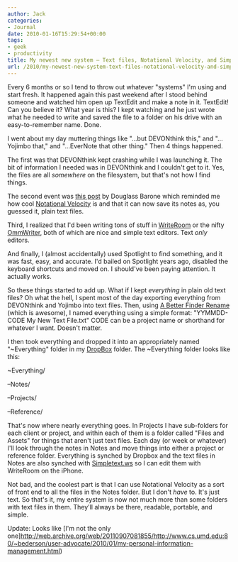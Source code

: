 ```yaml
---
author: Jack
categories:
- Journal
date: 2010-01-16T15:29:54+00:00
tags:
- geek
- productivity
title: My newest new system – Text files, Notational Velocity, and SimpleText
url: /2010/my-newest-new-system-text-files-notational-velocity-and-simpletext/
---
```


Every 6 months or so I tend to throw out whatever "systems" I'm using and start fresh. It happened again this past weekend after I stood behind someone and watched him open up TextEdit and make a note in it. TextEdit! Can you believe it? What year is this? I kept watching and he just wrote what he needed to write and saved the file to a folder on his drive with an easy-to-remember name. Done.

I went about my day muttering things like "&#8230;but DEVONthink this," and "&#8230;Yojimbo that," and "&#8230;EverNote that other thing." Then 4 things happened.

The first was that DEVONthink kept crashing while I was launching it. The bit of information I needed was in DEVONthink and I couldn't get to it. Yes, the files are all _somewhere_ on the filesystem, but that's not how I find things.

The second event was [this post][1] by Douglass Barone which reminded me how cool [Notational Velocity][2] is and that it can now save its notes as, you guessed it, plain text files.

Third, I realized that I'd been writing tons of stuff in [WriteRoom][3] or the nifty [OmmWriter][4], both of which are nice and simple text editors. Text _only_ editors.

And finally, I (almost accidentally) used Spotlight to find something, and it was fast, easy, and accurate. I'd bailed on Spotlight years ago, disabled the keyboard shortcuts and moved on. I should've been paying attention. It actually works.

So these things started to add up. What if I kept _everything_ in plain old text files? Oh what the hell, I spent most of the day exporting everything from DEVONthink and Yojimbo into text files. Then, using [A Better Finder Rename][5] (which is awesome), I named everything using a simple format: "YYMMDD-CODE My New Text File.txt" CODE can be a project name or shorthand for whatever I want. Doesn't matter.

I then took everything and dropped it into an appropriately named "~Everything" folder in my [DropBox][6] folder. The ~Everything folder looks like this:

~Everything/
  
&#8211;Notes/
  
&#8211;Projects/
  
&#8211;Reference/

That's now where nearly everything goes. In Projects I have sub-folders for each client or project, and within each of them is a folder called "Files and Assets" for things that aren't just text files. Each day (or week or whatever) I'll look through the notes in Notes and move things into either a project or reference folder. Everything is synched by Dropbox and the text files in Notes are also synched with [Simpletext.ws][7] so I can edit them with WriteRoom on the iPhone.

Not bad, and the coolest part is that I can use Notational Velocity as a sort of front end to all the files in the Notes folder. But I don't _have_ to. It's just text. So that's it, my entire system is now not much more than some folders with text files in them. They'll always be there, readable, portable, and simple.

Update: Looks like [I'm not the only one]http://web.archive.org/web/20110907081855/http://www.cs.umd.edu:80/~bederson/user-advocate/2010/01/my-personal-information-management.html)

 [1]: http://dougist.com/?p=735
 [2]: http://notational.net/
 [3]: http://www.hogbaysoftware.com/products/writeroom
 [4]: http://www.ommwriter.com/
 [5]: http://www.publicspace.net/ABetterFinderRename/
 [6]: http://www.dropbox.com/
 [7]: http://simpletext.ws